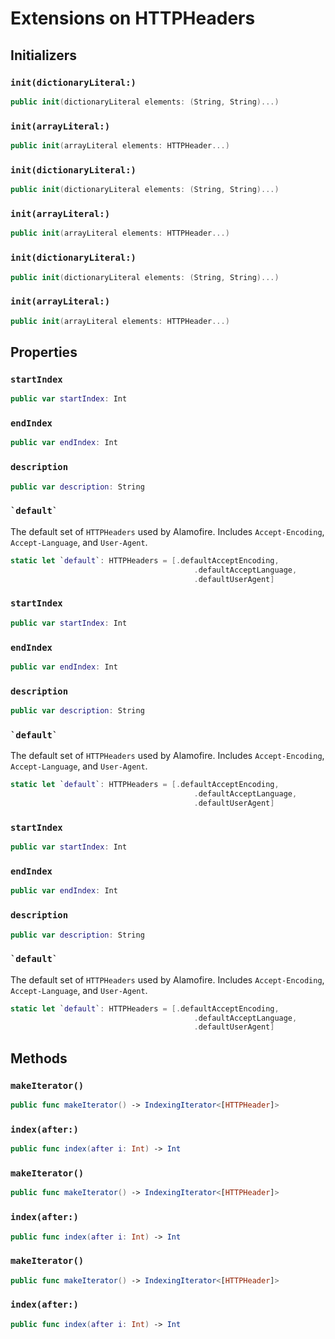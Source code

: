 # Extensions on HTTPHeaders

## Initializers

### `init(dictionaryLiteral:)`

``` swift
public init(dictionaryLiteral elements: (String, String)...) 
```

### `init(arrayLiteral:)`

``` swift
public init(arrayLiteral elements: HTTPHeader...) 
```

### `init(dictionaryLiteral:)`

``` swift
public init(dictionaryLiteral elements: (String, String)...) 
```

### `init(arrayLiteral:)`

``` swift
public init(arrayLiteral elements: HTTPHeader...) 
```

### `init(dictionaryLiteral:)`

``` swift
public init(dictionaryLiteral elements: (String, String)...) 
```

### `init(arrayLiteral:)`

``` swift
public init(arrayLiteral elements: HTTPHeader...) 
```

## Properties

### `startIndex`

``` swift
public var startIndex: Int 
```

### `endIndex`

``` swift
public var endIndex: Int 
```

### `description`

``` swift
public var description: String 
```

### `` `default` ``

The default set of `HTTPHeaders` used by Alamofire. Includes `Accept-Encoding`, `Accept-Language`, and
`User-Agent`.

``` swift
static let `default`: HTTPHeaders = [.defaultAcceptEncoding,
                                         .defaultAcceptLanguage,
                                         .defaultUserAgent]
```

### `startIndex`

``` swift
public var startIndex: Int 
```

### `endIndex`

``` swift
public var endIndex: Int 
```

### `description`

``` swift
public var description: String 
```

### `` `default` ``

The default set of `HTTPHeaders` used by Alamofire. Includes `Accept-Encoding`, `Accept-Language`, and
`User-Agent`.

``` swift
static let `default`: HTTPHeaders = [.defaultAcceptEncoding,
                                         .defaultAcceptLanguage,
                                         .defaultUserAgent]
```

### `startIndex`

``` swift
public var startIndex: Int 
```

### `endIndex`

``` swift
public var endIndex: Int 
```

### `description`

``` swift
public var description: String 
```

### `` `default` ``

The default set of `HTTPHeaders` used by Alamofire. Includes `Accept-Encoding`, `Accept-Language`, and
`User-Agent`.

``` swift
static let `default`: HTTPHeaders = [.defaultAcceptEncoding,
                                         .defaultAcceptLanguage,
                                         .defaultUserAgent]
```

## Methods

### `makeIterator()`

``` swift
public func makeIterator() -> IndexingIterator<[HTTPHeader]> 
```

### `index(after:)`

``` swift
public func index(after i: Int) -> Int 
```

### `makeIterator()`

``` swift
public func makeIterator() -> IndexingIterator<[HTTPHeader]> 
```

### `index(after:)`

``` swift
public func index(after i: Int) -> Int 
```

### `makeIterator()`

``` swift
public func makeIterator() -> IndexingIterator<[HTTPHeader]> 
```

### `index(after:)`

``` swift
public func index(after i: Int) -> Int 
```
